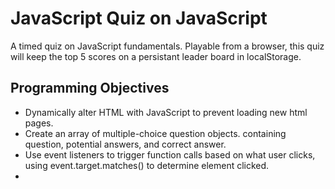 # JavaScript Quiz on JavaScript
A timed quiz on JavaScript fundamentals. Playable from a browser, this quiz will keep the top 5 scores on a persistant leader board in localStorage. 

## Programming Objectives
* Dynamically alter HTML with JavaScript to prevent loading new html pages.
* Create an array of multiple-choice question objects. containing question, potential answers, and correct answer.
* Use event listeners to trigger function calls based on what user clicks, using event.target.matches() to determine element clicked.
*